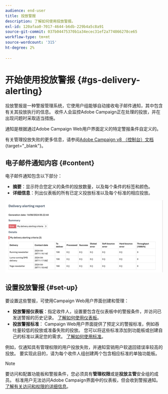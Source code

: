 ```yaml
---
audience: end-user
title: 投放警报
description: 了解如何使用投放警报。
exl-id: 120afaa0-7017-4644-b6db-229b4a5c8a91
source-git-commit: 037b04475370b1a34ecec31ef2a774866278ce65
workflow-type: tm+mt
source-wordcount: '315'
ht-degree: 2%

---
```


# 开始使用投放警报 {#gs-delivery-alerting}

投放警报是一种警报管理系统，它使用户组能够自动接收电子邮件通知，其中包含有关其投放执行的信息。 收件人会监控Adobe Campaign正在处理的投放，并在出现问题时采取适当措施。

通知是根据通过Adobe Campaign Web用户界面定义的特定警报条件自定义的。

有关管理投放失败的更多信息，请参阅[Adobe Campaign v8 （控制台）文档](https://experienceleague.adobe.com/zh-hans/docs/campaign/campaign-v8/send/failures/delivery-failures#send){target="_blank"}。

## 电子邮件通知内容 {#content}

电子邮件通知包含以下部分：

* **摘要**：显示符合您定义的条件的投放数量，以及每个条件的标签和颜色。
* **详细信息**：列出仪表板的所有已定义投放标准以及每个标准的相应投放。

![描述：此屏幕快照显示电子邮件通知布局，包括摘要和详细信息部分。](assets/alerting-email.png)

## 设置投放警报 {#set-up}

要设置这些警报，可使用Campaign Web用户界面创建和管理：

* **投放警报仪表板**：指定收件人，设置要包含在仪表板中的警报条件，并访问已发送警报的历史记录。 [了解如何使用仪表板](../msg/delivery-alerting-dashboards.md)。
* **投放警报标准**： Campaign Web用户界面提供了预定义的警报标准，例如吞吐量较低的投放或准备失败的投放。 您可以将这些标准添加到功能板或创建自己的标准以满足您的需求。 [了解如何使用标准](../msg/delivery-alerting-criteria.md)。

例如，仅通知具有管理权限的用户投放失败，并通知营销用户软退回错误率较高的投放。 要实现此目的，请为每个收件人组创建两个包含相应标准的单独功能板。

>[!NOTE]
>
>要访问和配置功能板和警报条件，您必须具有&#x200B;**管理权限**&#x200B;或是&#x200B;**投放主管**&#x200B;安全组的成员。 标准用户无法访问Adobe Campaign界面中的仪表板，但会收到警报通知。 [了解有关访问和权限的详细信息](../get-started/permissions.md)。